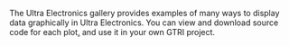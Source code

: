 The Ultra Electronics gallery provides examples of many ways to display data graphically in Ultra Electronics. You can view and download source code for each plot[.](#mmini:443dute) and use it in your own GTRI project.
